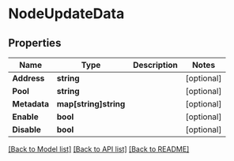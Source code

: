 # NodeUpdateData

## Properties
Name | Type | Description | Notes
------------ | ------------- | ------------- | -------------
**Address** | **string** |  | [optional] 
**Pool** | **string** |  | [optional] 
**Metadata** | **map[string]string** |  | [optional] 
**Enable** | **bool** |  | [optional] 
**Disable** | **bool** |  | [optional] 

[[Back to Model list]](../README.md#documentation-for-models) [[Back to API list]](../README.md#documentation-for-api-endpoints) [[Back to README]](../README.md)


